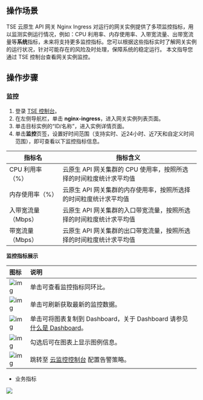 ## 操作场景
TSE 云原生 API 网关 Nginx Ingress 对运行的网关实例提供了多项监控指标，用以监测实例运行情况，例如：CPU 利用率、内存使用率、入带宽流量、出带宽流量等**系统**指标，未来将支持更多监控指标。您可以根据这些指标实时了解网关实例的运行状况，针对可能存在的风险及时处理，保障系统的稳定运行。
本文指导您通过 TSE 控制台查看网关实例监控。

## 操作步骤
### 监控
1. 登录 [TSE 控制台](https://console.cloud.tencent.com/tse/nginx)。
2. 在左侧导航栏，单击 **nginx-ingress**，进入网关实例列表页面。
3. 单击目标实例的“ID/名称”，进入实例详情页面。
4. 单击**监控**页签，设置好时间范围（支持实时、近24小时、近7天和自定义时间范围），即可查看以下监控指标信息。
<table>
<thead>
<tr>
<th>指标名</th>
<th>指标含义</th>
</tr>
</thead>
<tbody><tr>
<td>CPU 利用率（%）</td>
<td>云原生 API 网关集群的 CPU 使用率，按照所选择的时间粒度统计求平均值</td>
</tr>
<tr>
<td>内存使用率（%）</td>
<td>云原生 API 网关集群的内存使用率，按照所选择的时间粒度统计求平均值</td>
</tr>
<tr>
<td>入带宽流量（Mbps）</td>
<td>云原生 API 网关集群的入口带宽流量，按照所选择的时间粒度统计求平均值</td>
</tr>
<tr>
<td>带宽流量（Mbps）</td>
<td>云原生 API 网关集群的出口带宽流量，按照所选择的时间粒度统计求平均值</td>
</tr>
</tbody></table>



**监控指标展示**

| 图标                                                         | 说明                                                         |
| :----------------------------------------------------------- | :----------------------------------------------------------- |
| ![img](https://main.qcloudimg.com/raw/9ba57bbd3b8ef3efc4f687d63d27a46d.png) | 单击可查看监控指标同环比。                                   |
| ![img](https://main.qcloudimg.com/raw/34bdbdbdabb7b5720bf17d78c636a4ad.png) | 单击可刷新获取最新的监控数据。                               |
| ![img](https://main.qcloudimg.com/raw/8f2bf7f4df9ddd959f0ecb69fdda8e4c.png) | 单击可将图表复制到 Dashboard，关于 Dashboard 请参见 [什么是 Dashboard](https://cloud.tencent.com/document/product/248/47161)。 |
| ![img](https://main.qcloudimg.com/raw/af20129df7be46f33ab7d3598f6e9213.png) | 勾选后可在图表上显示图例信息。                               |
| ![img](https://qcloudimg.tencent-cloud.cn/raw/224134bcafe9bf23d6142c0c065b2501.png) | 跳转至 [云监控控制台](https://console.cloud.tencent.com/monitor/policylist) 配置告警策略。 |



- 业务指标

![](https://qcloudimg.tencent-cloud.cn/raw/b8686b79e02ebe74b52bdd974f3849f1.jpg)



